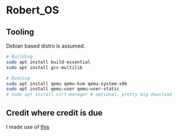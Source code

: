 # Robert_OS

## Tooling

Debian based distro is assumed.

```bash
# Building
sudo apt install build-essential
sudo apt install gcc-multilib
```

```bash
# Running
sudo apt install qemu qemu-kvm qemu-system-x86
sudo apt install qemu-user qemu-user-static
# sudo apt install virt-manager # optional, pretty big download
```

## Credit where credit is due

I made use of [this](https://arjunsreedharan.org/post/99370248137/kernels-201-lets-write-a-kernel-with-keyboard)

